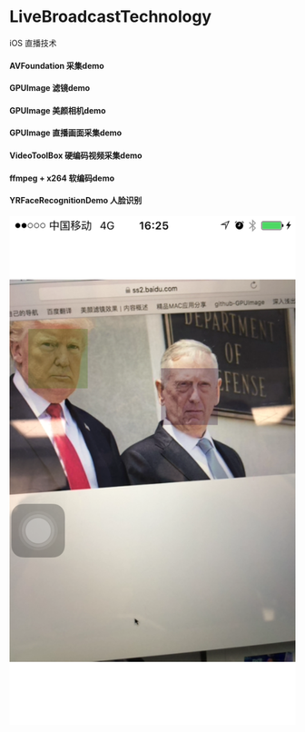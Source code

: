 # LiveBroadcastTechnology
iOS  直播技术


#### AVFoundation 采集demo

#### GPUImage 滤镜demo

#### GPUImage 美颜相机demo

#### GPUImage 直播画面采集demo

#### VideoToolBox 硬编码视频采集demo

#### ffmpeg + x264 软编码demo

#### YRFaceRecognitionDemo 人脸识别

![人脸识别](/imgs/YRFaceRecognition.PNG)
